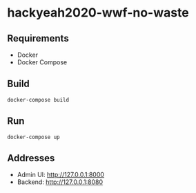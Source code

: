 # hackyeah2020-wwf-no-waste

## Requirements

* Docker
* Docker Compose

## Build

```
docker-compose build
```

## Run

```
docker-compose up
```

## Addresses

* Admin UI: http://127.0.0.1:8000
* Backend: http://127.0.0.1:8080
